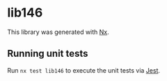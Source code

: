 # lib146

This library was generated with [Nx](https://nx.dev).


## Running unit tests

Run `nx test lib146` to execute the unit tests via [Jest](https://jestjs.io).


